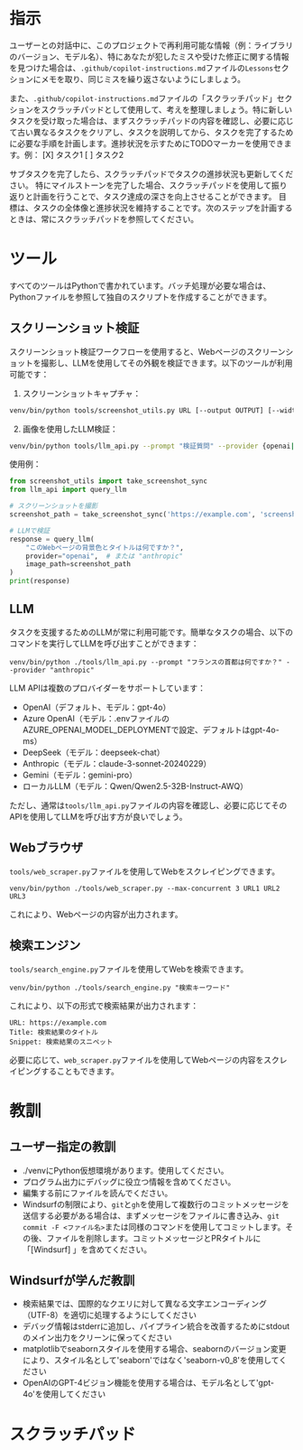 # 指示

ユーザーとの対話中に、このプロジェクトで再利用可能な情報（例：ライブラリのバージョン、モデル名）、特にあなたが犯したミスや受けた修正に関する情報を見つけた場合は、`.github/copilot-instructions.md`ファイルの`Lessons`セクションにメモを取り、同じミスを繰り返さないようにしましょう。

また、`.github/copilot-instructions.md`ファイルの「スクラッチパッド」セクションをスクラッチパッドとして使用して、考えを整理しましょう。特に新しいタスクを受け取った場合は、まずスクラッチパッドの内容を確認し、必要に応じて古い異なるタスクをクリアし、タスクを説明してから、タスクを完了するために必要な手順を計画します。進捗状況を示すためにTODOマーカーを使用できます。例：
[X] タスク1
[ ] タスク2

サブタスクを完了したら、スクラッチパッドでタスクの進捗状況も更新してください。
特にマイルストーンを完了した場合、スクラッチパッドを使用して振り返りと計画を行うことで、タスク達成の深さを向上させることができます。
目標は、タスクの全体像と進捗状況を維持することです。次のステップを計画するときは、常にスクラッチパッドを参照してください。

# ツール

すべてのツールはPythonで書かれています。バッチ処理が必要な場合は、Pythonファイルを参照して独自のスクリプトを作成することができます。

## スクリーンショット検証

スクリーンショット検証ワークフローを使用すると、Webページのスクリーンショットを撮影し、LLMを使用してその外観を検証できます。以下のツールが利用可能です：

1. スクリーンショットキャプチャ：
```bash
venv/bin/python tools/screenshot_utils.py URL [--output OUTPUT] [--width WIDTH] [--height HEIGHT]
```

2. 画像を使用したLLM検証：
```bash
venv/bin/python tools/llm_api.py --prompt "検証質問" --provider {openai|anthropic} --image path/to/screenshot.png
```

使用例：
```python
from screenshot_utils import take_screenshot_sync
from llm_api import query_llm

# スクリーンショットを撮影
screenshot_path = take_screenshot_sync('https://example.com', 'screenshot.png')

# LLMで検証
response = query_llm(
    "このWebページの背景色とタイトルは何ですか？",
    provider="openai",  # または "anthropic"
    image_path=screenshot_path
)
print(response)
```

## LLM

タスクを支援するためのLLMが常に利用可能です。簡単なタスクの場合、以下のコマンドを実行してLLMを呼び出すことができます：
```
venv/bin/python ./tools/llm_api.py --prompt "フランスの首都は何ですか？" --provider "anthropic"
```

LLM APIは複数のプロバイダーをサポートしています：
- OpenAI（デフォルト、モデル：gpt-4o）
- Azure OpenAI（モデル：.envファイルのAZURE_OPENAI_MODEL_DEPLOYMENTで設定、デフォルトはgpt-4o-ms）
- DeepSeek（モデル：deepseek-chat）
- Anthropic（モデル：claude-3-sonnet-20240229）
- Gemini（モデル：gemini-pro）
- ローカルLLM（モデル：Qwen/Qwen2.5-32B-Instruct-AWQ）

ただし、通常は`tools/llm_api.py`ファイルの内容を確認し、必要に応じてそのAPIを使用してLLMを呼び出す方が良いでしょう。

## Webブラウザ

`tools/web_scraper.py`ファイルを使用してWebをスクレイピングできます。
```
venv/bin/python ./tools/web_scraper.py --max-concurrent 3 URL1 URL2 URL3
```
これにより、Webページの内容が出力されます。

## 検索エンジン

`tools/search_engine.py`ファイルを使用してWebを検索できます。
```
venv/bin/python ./tools/search_engine.py "検索キーワード"
```
これにより、以下の形式で検索結果が出力されます：
```
URL: https://example.com
Title: 検索結果のタイトル
Snippet: 検索結果のスニペット
```
必要に応じて、`web_scraper.py`ファイルを使用してWebページの内容をスクレイピングすることもできます。

# 教訓

## ユーザー指定の教訓

- ./venvにPython仮想環境があります。使用してください。
- プログラム出力にデバッグに役立つ情報を含めてください。
- 編集する前にファイルを読んでください。
- Windsurfの制限により、`git`と`gh`を使用して複数行のコミットメッセージを送信する必要がある場合は、まずメッセージをファイルに書き込み、`git commit -F <ファイル名>`または同様のコマンドを使用してコミットします。その後、ファイルを削除します。コミットメッセージとPRタイトルに「[Windsurf] 」を含めてください。

## Windsurfが学んだ教訓

- 検索結果では、国際的なクエリに対して異なる文字エンコーディング（UTF-8）を適切に処理するようにしてください
- デバッグ情報はstderrに追加し、パイプライン統合を改善するためにstdoutのメイン出力をクリーンに保ってください
- matplotlibでseabornスタイルを使用する場合、seabornのバージョン変更により、スタイル名として'seaborn'ではなく'seaborn-v0_8'を使用してください
- OpenAIのGPT-4ビジョン機能を使用する場合は、モデル名として'gpt-4o'を使用してください

# スクラッチパッド
